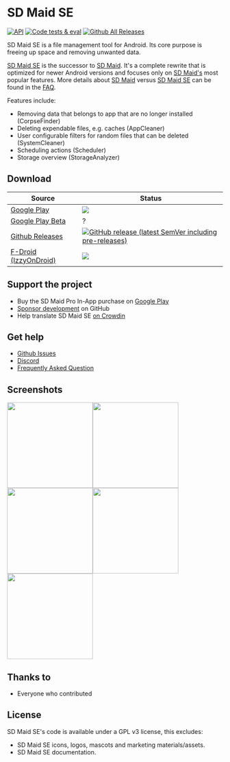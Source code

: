 # SD Maid SE

[![API](https://img.shields.io/badge/API-21%2B-brightgreen.svg?style=flat)](https://android-arsenal.com/api?level=19)
[![Code tests & eval](https://github.com/d4rken/sdmaid-se/actions/workflows/code-checks.yml/badge.svg)](https://github.com/d4rken/sdmaid-se/actions/workflows/code-checks.yml)
[![Github All Releases](https://img.shields.io/github/downloads/d4rken/sdmaid-se/total.svg)]()

SD Maid SE is a file management tool for Android. Its core purpose is freeing up space and removing unwanted data.

[SD Maid SE](https://github.com/d4rken-org/sdmaid-se) is the successor
to [SD Maid](https://play.google.com/store/apps/details?id=eu.thedarken.sdm). It's a complete rewrite that is optimized
for newer Android versions and focuses only
on [SD Maid's](https://play.google.com/store/apps/details?id=eu.thedarken.sdm) most popular features. More details
about [SD Maid](https://play.google.com/store/apps/details?id=eu.thedarken.sdm)
versus [SD Maid SE](https://github.com/d4rken/sdmaid-se) can be found in
the [FAQ](https://github.com/d4rken/sdmaid-se/wiki/FAQ).

Features include:

* Removing data that belongs to app that are no longer installed (CorpseFinder)
* Deleting expendable files, e.g. caches (AppCleaner)
* User configurable filters for random files that can be deleted (SystemCleaner)
* Scheduling actions (Scheduler)
* Storage overview (StorageAnalyzer)

## Download

| Source                                                                       | Status                                                                                                                                                                                                                                                     |
|------------------------------------------------------------------------------|------------------------------------------------------------------------------------------------------------------------------------------------------------------------------------------------------------------------------------------------------------|
| [Google Play](https://play.google.com/store/apps/details?id=eu.darken.sdmse) | [![](https://img.shields.io/endpoint?color=green&logo=google-play&logoColor=green&url=https%3A%2F%2Fplayshields.herokuapp.com%2Fplay%3Fi%3Deu.darken.sdmse%26l%3DAndroid%26m%3D%24version)](https://play.google.com/store/apps/details?id=eu.darken.sdmse) |
| [Google Play Beta](https://play.google.com/apps/testing/eu.darken.sdmse)     | ?                                                                                                                                                                                                                                                          |
| [Github Releases](https://github.com/d4rken-org/sdmse/releases)              | [![GitHub release (latest SemVer including pre-releases)](https://img.shields.io/github/v/release/d4rken-org/sdmse?include_prereleases&label=GitHub)](https://github.com/d4rken-org/sdmse/releases/latest)                                                 |
| [F-Droid (IzzyOnDroid)](https://apt.izzysoft.de/packages/eu.darken.sdmse/)   | [![](https://img.shields.io/endpoint?url=https://apt.izzysoft.de/fdroid/api/v1/shield/eu.darken.sdmse)](https://apt.izzysoft.de/packages/eu.darken.sdmse/)                                                                                                 |

## Support the project

* Buy the SD Maid Pro In-App purchase on [Google Play](https://play.google.com/store/apps/details?id=eu.darken.sdmse)
* [Sponsor development](https://github.com/sponsors/d4rken) on GitHub
* Help translate SD Maid SE [on Crowdin](https://crowdin.com/project/sdmse)

## Get help

* [Github Issues](https://github.com/d4rken-org/sdmse/issues)
* [Discord](https://discord.gg/8Fjy6PTfXu)
* [Frequently Asked Question](https://github.com/d4rken/sdmaid-se/wiki/FAQ)

## Screenshots

<img src="https://github.com/d4rken-org/sdmse/raw/main/.assets/screenshots/1.png" width="200"><img src="https://github.com/d4rken-org/sdmse/raw/main/.assets/screenshots/2.png" width="200"><img src="https://github.com/d4rken-org/sdmse/raw/main/.assets/screenshots/3.png" width="200"><img src="https://github.com/d4rken-org/sdmse/raw/main/.assets/screenshots/4.png" width="200">
<img src="https://raw.githubusercontent.com/d4rken-org/sdmse/main/fastlane/metadata/android/en-US/images/phoneScreenshots/5.png" width="200">

## Thanks to

* Everyone who contributed

## License

SD Maid SE's code is available under a GPL v3 license, this excludes:

* SD Maid SE icons, logos, mascots and marketing materials/assets.
* SD Maid SE documentation.
